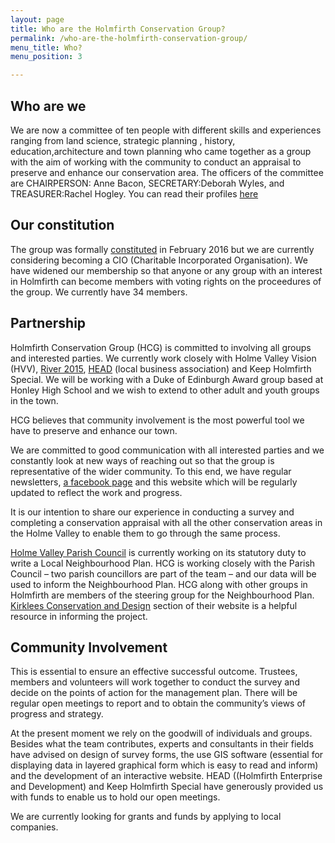 ```yaml
---
layout: page
title: Who are the Holmfirth Conservation Group?
permalink: /who-are-the-holmfirth-conservation-group/
menu_title: Who?
menu_position: 3

---
```


## Who are we

We are now a committee of ten people with different skills and experiences ranging from land science, strategic planning , history, education,architecture and town planning who came together as a group with the aim of working with the community to conduct an appraisal to preserve and enhance our conservation area. The officers of the committee are CHAIRPERSON: Anne Bacon, SECRETARY:Deborah Wyles, and TREASURER:Rachel Hogley. You can read their profiles  [here](/files/committeebiographies4.pdf)

## Our constitution

The group was formally [constituted](/files/HCGconstitution.pdf) in February 2016 but we are currently considering becoming a CIO (Charitable Incorporated Organisation).  We have widened our membership so that anyone or any group with an interest in Holmfirth can become members with voting rights on the proceedures of the group. We currently have 34 members.

## Partnership

Holmfirth Conservation Group (HCG) is committed to involving  all groups and interested parties.  We currently work closely with Holme Valley Vision (HVV), [River 2015](http://river2015.org/rwp/), [HEAD](http://www.holmfirthhead.co.uk) (local business association) and Keep Holmfirth Special.  We will be working with a Duke of Edinburgh Award group based at Honley High School and we wish to extend to other adult and youth groups in the town.

HCG believes that community involvement is the most powerful tool we have to preserve and enhance our town.

We are committed to good communication with all interested parties and we constantly look at new ways of reaching out so that the group is representative of the wider community.  To this end, we have regular newsletters, [a facebook page](https://www.facebook.com/holmfirthconservation) and this website which will be regularly updated to reflect the work and progress.

It is our intention to share our experience in conducting a survey and completing a conservation appraisal with all the other conservation areas in the Holme Valley to enable them to go through the same process.

[Holme Valley Parish Council](http://www.holmevalleyparishcouncil.gov.uk) is currently working on its statutory duty to write a Local Neighbourhood Plan.  HCG is working closely with the Parish Council – two parish councillors are part of the team – and our data will be used to inform the Neighbourhood Plan.  HCG along with other groups in Holmfirth are members of the steering group for the Neighbourhood Plan. [Kirklees Conservation and Design](http://www.kirklees.gov.uk/business/conservation/index.aspx) section of their website is a helpful resource in informing the project.

## Community Involvement

This is essential to ensure an effective successful outcome.  Trustees, members and volunteers will work together to conduct the survey and decide on the points of action for the management plan.  There will be regular open meetings to report and to obtain the community’s views of progress and strategy.

At the present moment we rely on the goodwill of individuals and groups.  Besides what the team contributes, experts and consultants in their fields have advised on design of survey forms, the use GIS software (essential for displaying data in layered graphical form which is easy to read and inform) and the development of an interactive website. HEAD ((Holmfirth Enterprise and Development) and Keep Holmfirth Special have generously provided us with funds to enable us to hold our open meetings.

We are currently looking for grants and funds by applying to local companies.
